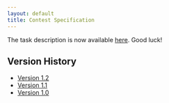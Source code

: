 ```yaml
---
layout: default
title: Contest Specification
---
```


The task description is now available
[here](http://icfpcontest2017.github.io/static/task.pdf). Good
luck!

Version History
----

 - [Version 1.2](https://icfpcontest2017.github.io/static/task-v1.2.pdf)
 - [Version 1.1](https://icfpcontest2017.github.io/static/task-v1.1.pdf)
 - [Version 1.0](https://icfpcontest2017.github.io/static/task-v1.0.pdf)
